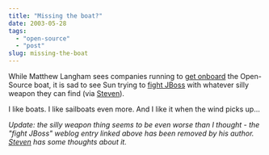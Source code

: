 ```yaml
---
title: "Missing the boat?"
date: 2003-05-28
tags: 
  - "open-source"
  - "post"
slug: missing-the-boat
---
```


While Matthew Langham sees companies running to [get onboard](http://www.oreillynet.com/pub/wlg/3234) the Open-Source boat, it is sad to see Sun trying to [fight JBoss](http://www.shiftat.com/blog/page/werner/20030527#sun_reaffirms_no_jboss_at) with whatever silly weapon they can find (via [Steven](http://blogs.cocoondev.org/stevenn/archives/000957.html)).

I like boats. I like sailboats even more. And I like it when the wind picks up...

_Update: the silly weapon thing seems to be even worse than I thought - the "fight JBoss" weblog entry linked above has been removed by his author. [Steven](http://blogs.cocoondev.org/stevenn/archives/000968.html) has some thoughts about it._

